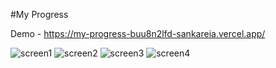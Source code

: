 #My Progress

Demo - https://my-progress-buu8n2lfd-sankareia.vercel.app/

![screen1](https://github.com/SankaReia/MyProgress/assets/111002770/6ff4a046-cd2d-41cb-87b6-eb30338c647a)
![screen2](https://github.com/SankaReia/MyProgress/assets/111002770/ab9ca928-afa2-455d-baa9-cc9e1692bbfe)
![screen3](https://github.com/SankaReia/MyProgress/assets/111002770/3bced86b-1cf2-4a97-a24f-3191954be5b0)
![screen4](https://github.com/SankaReia/MyProgress/assets/111002770/fc5b1730-c2a4-4098-b585-651e08fd5027)
